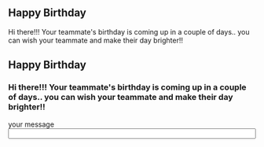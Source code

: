 ## Happy Birthday 

Hi there!!! Your teammate's birthday is coming up in a couple of days.. you can wish your teammate and make their day brighter!!
<!DOCTYPE html>
<html>
<head>
<style> 
input {
  width: 100%;
}
</style>
</head>
<body>

<h2>Happy Birthday</h2>
<h3>Hi there!!! Your teammate's birthday is coming up in a couple of days.. you can wish your teammate and make their day brighter!!</h3>

<form>
  <label for="message">your message</label>
  <input type="text" id="message" name="message">
</form>

</body>
</html>
